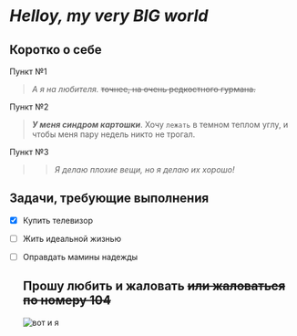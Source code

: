 # _Helloy, my very BIG world_

## Коротко о себе
Пункт №1

 >*А я на любителя.*
~~точнее, на очень редкостного гурмана.~~

Пункт №2

>***У меня синдром картошки***. Хочу `лежать` в темном теплом углу, и чтобы меня пару недель никто не трогал.

Пункт №3

>>_Я делаю плохие вещи, но я делаю их хорошо!_ 

## Задачи, требующие выполнения

- [x] Купить телевизор
- [ ] Жить идеальной жизнью
- [ ] Оправдать мамины надежды
  
  ## **Прошу любить и жаловать** ~~или жаловаться по номеру 104~~

  ![вот и я ](https://klopik.com/uploads/posts/2018-06/1529851957_800x600_0s65t2faxzgfh59vijk4.jpg)
